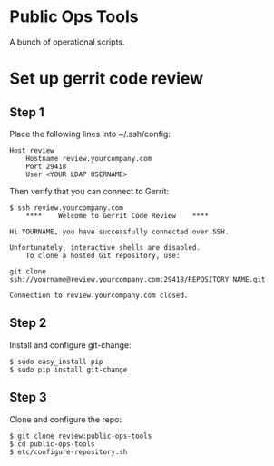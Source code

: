 Public Ops Tools
================
A bunch of operational scripts.

Set up gerrit code review
=========================

Step 1
------
Place the following lines into ~/.ssh/config:

    Host review
        Hostname review.yourcompany.com
        Port 29418
        User <YOUR LDAP USERNAME>

Then verify that you can connect to Gerrit:

    $ ssh review.yourcompany.com
        ****    Welcome to Gerrit Code Review    ****

    Hi YOURNAME, you have successfully connected over SSH.

    Unfortunately, interactive shells are disabled.
        To clone a hosted Git repository, use:

    git clone ssh://yourname@review.yourcompany.com:29418/REPOSITORY_NAME.git

    Connection to review.yourcompany.com closed.

Step 2
------

Install and configure git-change:

    $ sudo easy_install pip
    $ sudo pip install git-change

Step 3
------

Clone and configure the repo:

    $ git clone review:public-ops-tools
    $ cd public-ops-tools
    $ etc/configure-repository.sh

